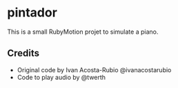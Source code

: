 # pintador

This is a small RubyMotion projet to simulate a piano.

## Credits

- Original code by Ivan Acosta-Rubio @ivanacostarubio
- Code to play audio by @twerth   

